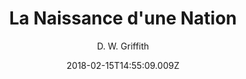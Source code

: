 ---
_id: 36fcfcf0-1260-11e8-936c-053a4ee5c3bb
tmdb_id: '618'
title: La Naissance d'une Nation
original_title: The Birth of a Nation
author: D. W. Griffith
# poster_path: 'naissancedUneNation.jpg'
img_name: naissancedUneNation.jpg
release_date: '1915-02-08'
synopsis: >-
  La guerre de Sécession. Deux familles éprouvées : les Stoneman (favorables au
  Nord) et les Cameron (sudistes. Le retour de la paix ne calme pas les esprits.
  Lincoln est assasiné. Les troubles naissent des politiciens véreux et des
  Noirs livrés à eux-mêmes. Par réaction se crée le Ku Klux Klan justicier et
  vengeur.
category: 
  - Films
tags: 
  - Drame
  - Histoire
  - Guerre
youtube_url: 'https://www.youtube.com/watch?v=AzJLFQwpQTI'
vimeo_url: ''
archive_url: ''
webtorrent_magnet: ''
backdrop_path: 'https://image.tmdb.org/t/p/original/dKG1T7AOOm4B6GwhcZyObLI5lSe.jpg'
cast: 'Lillian Gish,Mae Marsh,Henry B. Walthall,Miriam Cooper,Mary Alden'
crew: 'Frank E. Woods,H.E. Aitken,Joseph Carl Breil,Jon Mirsalis,Billy Bitzer'
imdb_id: tt0004972
adult: 'false'
date: '2018-02-15T14:55:09.009Z'
slug: naissance-dune-nation
---